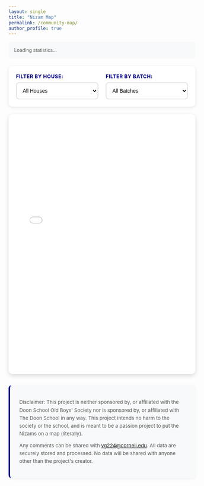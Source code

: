 ```yaml
---
layout: single
title: "Nizam Map"
permalink: /community-map/
author_profile: true
---
```


<style>
.map-container {
    height: 700px;
    width: 100%;
    margin: 20px 0;
    border-radius: 12px;
    box-shadow: 0 4px 12px rgba(0,0,0,0.15);
    position: relative;
}
.filters {
    margin-bottom: 20px;
    display: flex;
    gap: 20px;
    background: white;
    padding: 20px;
    border-radius: 12px;
    box-shadow: 0 2px 8px rgba(0,0,0,0.1);
}
.filter-group {
    flex: 1;
}
.filter-group label {
    display: block;
    margin-bottom: 8px;
    font-weight: bold;
    color: #00008B;
    font-size: 0.95em;
    text-transform: uppercase;
    letter-spacing: 0.5px;
}
.filter-group select {
    width: 100%;
    padding: 12px;
    border: 2px solid #e0e0e0;
    border-radius: 8px;
    background-color: white;
    font-size: 14px;
    transition: all 0.3s ease;
}
.filter-group select:focus {
    outline: none;
    border-color: #00008B;
    box-shadow: 0 0 0 3px rgba(0,0,139,0.1);
}
.filter-group select:hover {
    border-color: #00008B;
}
.disclaimer {
    margin: 30px 0;
    padding: 25px;
    background-color: #f8f9fa;
    border-left: 4px solid #00008B;
    border-radius: 8px;
    box-shadow: 0 2px 8px rgba(0,0,0,0.05);
}
.disclaimer p {
    margin: 10px 0;
    color: #555;
    line-height: 1.6;
    font-size: 0.95em;
}
.loading {
    position: absolute;
    top: 50%;
    left: 50%;
    transform: translate(-50%, -50%);
    background: rgba(255,255,255,0.9);
    padding: 20px;
    border-radius: 8px;
    box-shadow: 0 2px 8px rgba(0,0,0,0.1);
    display: none;
    z-index: 1000;
}
.loading.active {
    display: block;
}
.stats {
    margin-bottom: 20px;
    padding: 15px;
    background: #f8f9fa;
    border-radius: 8px;
    font-size: 0.9em;
    color: #555;
}
</style>

<div class="stats" id="mapStats">
    Loading statistics...
</div>

<div class="filters">
    <div class="filter-group">
        <label for="houseFilter">Filter by House:</label>
        <select id="houseFilter">
            <option value="">All Houses</option>
            <option value="Hyderabad">Hyderabad</option>
        </select>
    </div>
    <div class="filter-group">
        <label for="batchFilter">Filter by Batch:</label>
        <select id="batchFilter">
            <option value="">All Batches</option>
        </select>
    </div>
</div>

<div class="map-container">
    <div class="loading" id="loadingIndicator">
        <i class="fas fa-spinner fa-spin"></i> Updating map...
    </div>
    <iframe id="mapFrame" src="/assets/maps/community_map.html" style="width: 100%; height: 100%; border: none; border-radius: 12px;"></iframe>
</div>

<div class="disclaimer">
    <p>Disclaimer: This project is neither sponsored by, or affiliated with the Doon School Old Boys' Society nor is sponsored by, or affiliated with The Doon School in any way. This project intends no harm to the society or the school, and is meant to be a passion project to put the Nizams on a map (literally).</p>
    <p>Any comments can be shared with <a href="mailto:vg224@cornell.edu">vg224@cornell.edu</a>. All data are securely stored and processed. No data will be shared with anyone other than the project's creator.</p>
</div>

<script>
async function loadMapData() {
    try {
        const response = await fetch('/assets/data/community_map_data.json');
        const data = await response.json();
        return data;
    } catch (error) {
        console.error('Error loading map data:', error);
        return [];
    }
}

async function updateBatchOptions() {
    const data = await loadMapData();
    const batchFilter = document.getElementById('batchFilter');
    const batches = [...new Set(data.map(entry => entry.batch))].sort();
    
    batchFilter.innerHTML = '<option value="">All Batches</option>';
    batches.forEach(batch => {
        const option = document.createElement('option');
        option.value = batch;
        option.textContent = batch;
        batchFilter.appendChild(option);
    });
}

async function updateStats() {
    const data = await loadMapData();
    const statsDiv = document.getElementById('mapStats');
    const totalNizams = data.length;
    const uniqueBatches = new Set(data.map(entry => entry.batch)).size;
    const uniqueCountries = new Set(data.map(entry => {
        const address = entry.address.toLowerCase();
        // Simple country detection - could be improved
        const countries = ['usa', 'india', 'uk', 'canada', 'australia'];
        return countries.find(country => address.includes(country)) || 'other';
    })).size;

    statsDiv.innerHTML = `
        <i class="fas fa-users"></i> ${totalNizams} Nizams | 
        <i class="fas fa-graduation-cap"></i> ${uniqueBatches} Batches | 
        <i class="fas fa-globe"></i> ${uniqueCountries} Countries
    `;
}

function showLoading() {
    document.getElementById('loadingIndicator').classList.add('active');
}

function hideLoading() {
    document.getElementById('loadingIndicator').classList.remove('active');
}

// Function to reload the map iframe
function reloadMap() {
    showLoading();
    const mapFrame = document.getElementById('mapFrame');
    mapFrame.src = mapFrame.src;
    setTimeout(hideLoading, 1500); // Hide after 1.5s
}

// Initialize
document.addEventListener('DOMContentLoaded', async () => {
    await updateBatchOptions();
    await updateStats();
    
    // Add event listeners for filters
    document.getElementById('houseFilter').addEventListener('change', reloadMap);
    document.getElementById('batchFilter').addEventListener('change', reloadMap);
});

// Reload the map every 5 minutes to check for updates
setInterval(reloadMap, 300000);
</script>

<!-- Add FontAwesome for icons -->
<link rel="stylesheet" href="https://cdnjs.cloudflare.com/ajax/libs/font-awesome/6.0.0/css/all.min.css"> 
